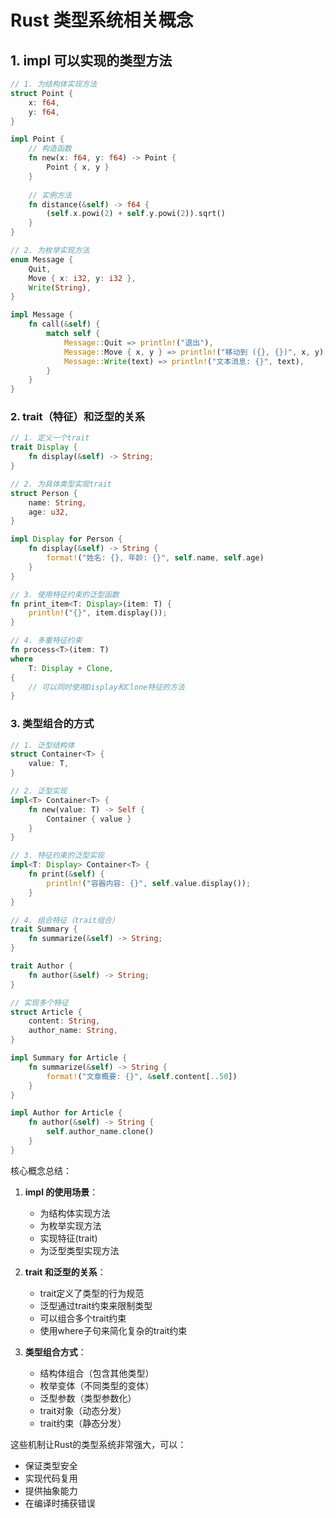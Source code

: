 # Rust 类型系统相关概念

## 1. impl 可以实现的类型方法

```rust
// 1. 为结构体实现方法
struct Point {
    x: f64,
    y: f64,
}

impl Point {
    // 构造函数
    fn new(x: f64, y: f64) -> Point {
        Point { x, y }
    }
    
    // 实例方法
    fn distance(&self) -> f64 {
        (self.x.powi(2) + self.y.powi(2)).sqrt()
    }
}

// 2. 为枚举实现方法
enum Message {
    Quit,
    Move { x: i32, y: i32 },
    Write(String),
}

impl Message {
    fn call(&self) {
        match self {
            Message::Quit => println!("退出"),
            Message::Move { x, y } => println!("移动到 ({}, {})", x, y),
            Message::Write(text) => println!("文本消息: {}", text),
        }
    }
}
```

### 2. trait（特征）和泛型的关系

```rust
// 1. 定义一个trait
trait Display {
    fn display(&self) -> String;
}

// 2. 为具体类型实现trait
struct Person {
    name: String,
    age: u32,
}

impl Display for Person {
    fn display(&self) -> String {
        format!("姓名: {}, 年龄: {}", self.name, self.age)
    }
}

// 3. 使用特征约束的泛型函数
fn print_item<T: Display>(item: T) {
    println!("{}", item.display());
}

// 4. 多重特征约束
fn process<T>(item: T) 
where 
    T: Display + Clone,
{
    // 可以同时使用Display和Clone特征的方法
}
```

### 3. 类型组合的方式

```rust
// 1. 泛型结构体
struct Container<T> {
    value: T,
}

// 2. 泛型实现
impl<T> Container<T> {
    fn new(value: T) -> Self {
        Container { value }
    }
}

// 3. 特征约束的泛型实现
impl<T: Display> Container<T> {
    fn print(&self) {
        println!("容器内容: {}", self.value.display());
    }
}

// 4. 组合特征（trait组合）
trait Summary {
    fn summarize(&self) -> String;
}

trait Author {
    fn author(&self) -> String;
}

// 实现多个特征
struct Article {
    content: String,
    author_name: String,
}

impl Summary for Article {
    fn summarize(&self) -> String {
        format!("文章概要: {}", &self.content[..50])
    }
}

impl Author for Article {
    fn author(&self) -> String {
        self.author_name.clone()
    }
}
```

核心概念总结：

1. **impl 的使用场景**：
   - 为结构体实现方法
   - 为枚举实现方法
   - 实现特征(trait)
   - 为泛型类型实现方法

2. **trait 和泛型的关系**：
   - trait定义了类型的行为规范
   - 泛型通过trait约束来限制类型
   - 可以组合多个trait约束
   - 使用where子句来简化复杂的trait约束

3. **类型组合方式**：
   - 结构体组合（包含其他类型）
   - 枚举变体（不同类型的变体）
   - 泛型参数（类型参数化）
   - trait对象（动态分发）
   - trait约束（静态分发）

这些机制让Rust的类型系统非常强大，可以：

- 保证类型安全
- 实现代码复用
- 提供抽象能力
- 在编译时捕获错误
